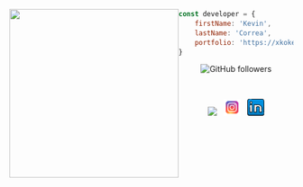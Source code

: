   <p>
  <img src="https://media0.giphy.com/media/9rtpurjbqiqZXbBBet/giphy.gif?cid=790b76110fdf682e525dcfafe246720bac6ab89dfa1d14c7&rid=giphy.gif&ct=g" width="300" height="300" align='left'/>
  </p>
  
```js
const developer = {
    firstName: 'Kevin',
    lastName: 'Correa',
    portfolio: 'https://xkokev.github.io/Kevin-Correa-portfolio/'
}
```

<div align='center' >


![GitHub followers](https://img.shields.io/github/followers/xkokev?style=social)

</div>

<br/>
<p align='center'>
<a href="https://twitter.com/xKokev"><img height="30" src="https://github.com/WaylonWalker/WaylonWalker/blob/main/icon/twitter.png?raw=true"></a>&nbsp;&nbsp;
<a href="https://www.instagram.com/xkokev/"><img height="30" src="https://github.com/xKokev/xkokev/blob/main/igram.png"></a>&nbsp;&nbsp;
<a href="https://www.linkedin.com/in/kevincorreasuarez/"><img height="30" src="https://github.com/xKokev/xkokev/blob/main/linkedin.png"></a>
</p>
 
